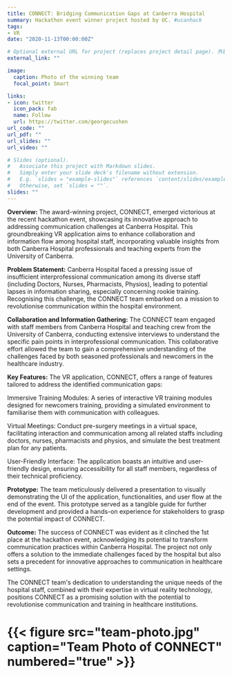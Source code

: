 ```yaml
---
title: CONNECT: Bridging Communication Gaps at Canberra Hospital
summary: Hackathon event winner project hosted by UC. #ucanhack
tags:
- VR
date: "2020-11-13T00:00:00Z"

# Optional external URL for project (replaces project detail page). 外链直接到paper
external_link: ""

image:
  caption: Photo of the winning team
  focal_point: Smart

links:
- icon: twitter
  icon_pack: fab
  name: Follow
  url: https://twitter.com/georgecushen
url_code: ""
url_pdf: ""
url_slides: ""
url_video: ""

# Slides (optional).
#   Associate this project with Markdown slides.
#   Simply enter your slide deck's filename without extension.
#   E.g. `slides = "example-slides"` references `content/slides/example-slides.md`.
#   Otherwise, set `slides = ""`.
slides: ""
---
```


**Overview:**
The award-winning project, CONNECT, emerged victorious at the recent hackathon event, showcasing its innovative approach to addressing communication challenges at Canberra Hospital. This groundbreaking VR application aims to enhance collaboration and information flow among hospital staff, incorporating valuable insights from both Canberra Hospital professionals and teaching experts from the University of Canberra.

**Problem Statement:**
Canberra Hospital faced a pressing issue of insufficient interprofessional communication among its diverse staff (including Doctors, Nurses, Pharmacists, Physios), leading to potential lapses in information sharing, especially concerning rookie training. Recognising this challenge, the CONNECT team embarked on a mission to revolutionise communication within the hospital environment.

**Collaboration and Information Gathering:**
The CONNECT team engaged with staff members from Canberra Hospital and teaching crew from the University of Canberra, conducting extensive interviews to understand the specific pain points in interprofessional communication. This collaborative effort allowed the team to gain a comprehensive understanding of the challenges faced by both seasoned professionals and newcomers in the healthcare industry. 

**Key Features:**
The VR application, CONNECT, offers a range of features tailored to address the identified communication gaps:

Immersive Training Modules: A series of interactive VR training modules designed for newcomers training, providing a simulated environment to familiarise them with communication with colleagues.

Virtual Meetings: Conduct pre-surgery meetings in a virtual space, facilitating  interaction and communication among all related staffs including doctors, nurses, pharmacists and physios, and simulate the best treatment plan for any patients.

User-Friendly Interface: The application boasts an intuitive and user-friendly design, ensuring accessibility for all staff members, regardless of their technical proficiency.

**Prototype:**
The team meticulously delivered a presentation to visually demonstrating the UI of the application, functionalities, and user flow at the end of the event. This prototype served as a tangible guide for further development and provided a hands-on experience for stakeholders to grasp the potential impact of CONNECT.

**Outcome:**
The success of CONNECT was evident as it clinched the 1st place at the hackathon event, acknowledging its potential to transform communication practices within Canberra Hospital. The project not only offers a solution to the immediate challenges faced by the hospital but also sets a precedent for innovative approaches to communication in healthcare settings.

The CONNECT team's dedication to understanding the unique needs of the hospital staff, combined with their expertise in virtual reality technology, positions CONNECT as a promising solution with the potential to revolutionise communication and training in healthcare institutions.

# {{< figure src="team-photo.jpg" caption="Team Photo of CONNECT" numbered="true" >}}
